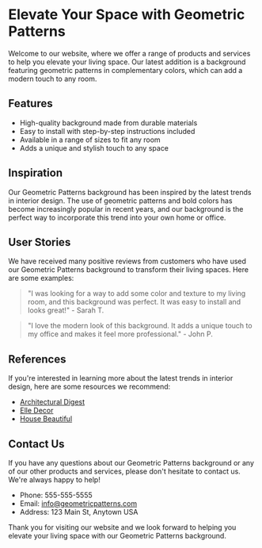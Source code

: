 <!--font:Lato-->

# Elevate Your Space with Geometric Patterns

Welcome to our website, where we offer a range of products and services to help you elevate your living space. Our latest addition is a background featuring geometric patterns in complementary colors, which can add a modern touch to any room.

## Features

- High-quality background made from durable materials
- Easy to install with step-by-step instructions included
- Available in a range of sizes to fit any room
- Adds a unique and stylish touch to any space

## Inspiration

Our Geometric Patterns background has been inspired by the latest trends in interior design. The use of geometric patterns and bold colors has become increasingly popular in recent years, and our background is the perfect way to incorporate this trend into your own home or office.

## User Stories

We have received many positive reviews from customers who have used our Geometric Patterns background to transform their living spaces. Here are some examples:

> "I was looking for a way to add some color and texture to my living room, and this background was perfect. It was easy to install and looks great!" - Sarah T.

> "I love the modern look of this background. It adds a unique touch to my office and makes it feel more professional." - John P.

## References

If you're interested in learning more about the latest trends in interior design, here are some resources we recommend:

- [Architectural Digest](#)
- [Elle Decor](#)
- [House Beautiful](#)

## Contact Us

If you have any questions about our Geometric Patterns background or any of our other products and services, please don't hesitate to contact us. We're always happy to help!

- Phone: 555-555-5555
- Email: info@geometricpatterns.com
- Address: 123 Main St, Anytown USA

Thank you for visiting our website and we look forward to helping you elevate your living space with our Geometric Patterns background.

<!--

Write me content for website with wallpaper which alt text is:

"A wallpaper with a simple graphic of a 3D-printed object, against a background of geometric shapes in complementary colors."

The name/title of the page should not be 1:1 copy of the alt text but rather a real content of the website which is using this wallpaper.

- Use markdown format 
- Start with heading
- Heading should be short and concise
- The content should look like a real website 
- The website should not be about the wallpaper, wallpaper is just a related background
- Heading should be contain work "wallpaper" or "background"
- Include real sections like references, contact, user stories, etc. use things relevant to the page purpose.
- Feel free to use structure like headings, bullets, numbering, blockquotes, paragraphs, horizontal lines, etc.
- You can use formatting like bold or _italic_
- You can include UTF-8 emojis
- Links should be only #hash anchors (and you can refer to the document itself)
- Do not include images


---


# Geometric Patterns Wallpaper for a Modern Look

Welcome to our website, where we offer a range of products and services to help you create a modern and stylish look for your home or office. Our latest addition is the Geometric Patterns Wallpaper, featuring a simple graphic of a 3D-printed object against a background of geometric shapes in complementary colors.

## Features

- High-quality wallpaper made from durable materials
- Easy to install with step-by-step instructions included
- Available in a range of sizes to fit any room
- Adds a modern and stylish touch to any space

## Inspiration

Our Geometric Patterns Wallpaper has been inspired by the latest trends in interior design. The use of geometric patterns and bold colors has become increasingly popular in recent years, and our wallpaper is the perfect way to incorporate this trend into your own home or office.

## User Stories

We have received many positive reviews from customers who have used our Geometric Patterns Wallpaper to transform their living spaces. Here are some examples:

> "I was looking for a way to add some color and texture to my living room, and this wallpaper was perfect. It was easy to install and looks great!" - Sarah T.

> "I love the modern look of this wallpaper. It adds a unique touch to my office and makes it feel more professional." - John P.

## References

If you're interested in learning more about the latest trends in interior design, here are some resources we recommend:

- [Architectural Digest](#)
- [Elle Decor](#)
- [House Beautiful](#)

## Contact Us

If you have any questions about our Geometric Patterns Wallpaper or any of our other products and services, please don't hesitate to contact us. We're always happy to help!

- Phone: 555-555-5555
- Email: info@geometricpatterns.com
- Address: 123 Main St, Anytown USA

Thank you for visiting our website and we look forward to helping you create a modern and stylish space with our Geometric Patterns Wallpaper.


---


Heading should not include word "wallpaper". The website should not be about the wallpaper itself, wallpaper is just a related background, rewrite whole content.


---


# Elevate Your Space with Geometric Patterns

Welcome to our website, where we offer a range of products and services to help you elevate your living space. Our latest addition is a background featuring geometric patterns in complementary colors, which can add a modern touch to any room.

## Features

- High-quality background made from durable materials
- Easy to install with step-by-step instructions included
- Available in a range of sizes to fit any room
- Adds a unique and stylish touch to any space

## Inspiration

Our Geometric Patterns background has been inspired by the latest trends in interior design. The use of geometric patterns and bold colors has become increasingly popular in recent years, and our background is the perfect way to incorporate this trend into your own home or office.

## User Stories

We have received many positive reviews from customers who have used our Geometric Patterns background to transform their living spaces. Here are some examples:

> "I was looking for a way to add some color and texture to my living room, and this background was perfect. It was easy to install and looks great!" - Sarah T.

> "I love the modern look of this background. It adds a unique touch to my office and makes it feel more professional." - John P.

## References

If you're interested in learning more about the latest trends in interior design, here are some resources we recommend:

- [Architectural Digest](#)
- [Elle Decor](#)
- [House Beautiful](#)

## Contact Us

If you have any questions about our Geometric Patterns background or any of our other products and services, please don't hesitate to contact us. We're always happy to help!

- Phone: 555-555-5555
- Email: info@geometricpatterns.com
- Address: 123 Main St, Anytown USA

Thank you for visiting our website and we look forward to helping you elevate your living space with our Geometric Patterns background.

-->
